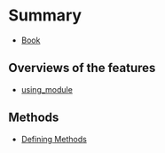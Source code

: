 # Summary

* [Book](README.md)

## Overviews of the features

* [using_module](/using_module.md)

## Methods

* [Defining Methods](methods.md)



